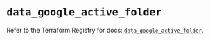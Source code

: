 # `data_google_active_folder`

Refer to the Terraform Registry for docs: [`data_google_active_folder`](https://registry.terraform.io/providers/hashicorp/google/6.49.3/docs/data-sources/active_folder).

